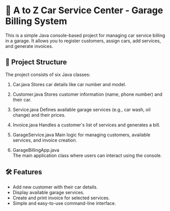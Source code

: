 # 🚗 A to Z Car Service Center - Garage Billing System

This is a simple Java console-based project for managing car service billing in a garage. It allows you to register customers, assign cars, add services, and generate invoices.

## 📁 Project Structure

The project consists of six Java classes:

1. Car.java 
   Stores car details like car number and model.

2. Customer.java
   Stores customer information (name, phone number) and their car.

3. Service.java
   Defines available garage services (e.g., car wash, oil change) and their prices.

4. Invoice.java
   Handles a customer's list of services and generates a bill.

5. GarageService.java 
   Main logic for managing customers, available services, and invoice creation.

6. GarageBillingApp.java  
   The main application class where users can interact using the console.

## 🛠️ Features

- Add new customer with their car details.
- Display available garage services.
- Create and print invoice for selected services.
- Simple and easy-to-use command-line interface.



